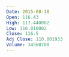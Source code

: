 ```yaml
---
Date: 2015-08-18
Open: 116.43
High: 117.440002
Low: 116.010002
Close: 116.5
Adj Close: 110.801933
Volume: 34560700
---
```

